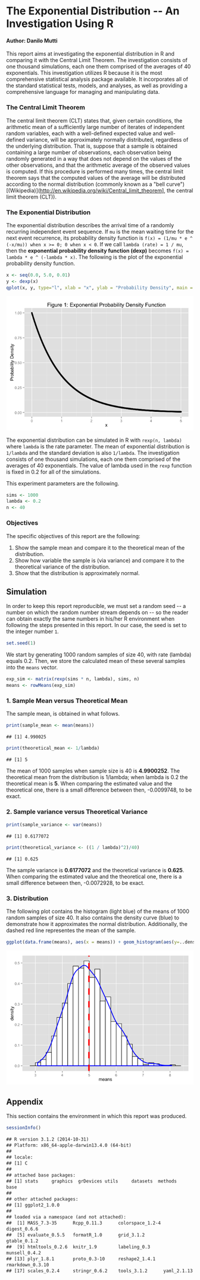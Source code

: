 <!-- https://class.coursera.org/statinference-012/human_grading/view/courses/973520/assessments/4/submissions -->
<!-- https://rstudio-pubs-static.s3.amazonaws.com/26693_e1151035722942b2813c0063c6b220ae.html -->
<!-- https://rpubs.com/abhiuee/53828 -->
# The Exponential Distribution -- An Investigation Using R
#### Author: Danilo Mutti



This report aims at investigating the exponential distribution  in R and comparing it with the Central Limit Theorem. The investigation consists of one thousand simulations, each one them comprised of the averages of 40 exponentials. This investigation utilizes R because it is the most comprehensive statistical analysis package available. It incorporates all of the standard statistical tests, models, and analyses, as well as providing a comprehensive language for managing and manipulating data.

### The Central Limit Theorem

The central limit theorem (CLT) states that, given certain conditions, the arithmetic mean of a sufficiently large number of iterates of independent random variables, each with a well-defined expected value and well-defined variance, will be approximately normally distributed, regardless of the underlying distribution. That is, suppose that a sample is obtained containing a large number of observations, each observation being randomly generated in a way that does not depend on the values of the other observations, and that the arithmetic average of the observed values is computed. If this procedure is performed many times, the central limit theorem says that the computed values of the average will be distributed according to the normal distribution (commonly known as a "bell curve") [(Wikipedia)](http://en.wikipedia.org/wiki/Central_limit_theorem], the central limit theorem (CLT)).

### The Exponential Distribution

The exponential distribution describes the arrival time of a randomly recurring independent event sequence. If `mu` is the mean waiting time for the next event recurrence, its probability density function is `f(x) = (1/mu * e ^ (-x/mu)) when x >= 0; 0 when x < 0`. If we call `lambda (rate) = 1 / mu`, then the **exponential probability density function (dexp)** becomes `f(x) = lambda * e ^ (-lambda * x)`. The following is the plot of the exponential probability density function.


```r
x <- seq(0.0, 5.0, 0.01)
y <- dexp(x)
qplot(x, y, type="l", xlab = "x", ylab = "Probability Density", main = "Figure 1: Exponential Probability Density Function")
```

![](course_project_a_figure/unnamed-chunk-2-1.png) 

The exponential distribution can be simulated in R with `rexp(n, lambda)` where `lambda` is the rate parameter. The mean of exponential distribution is `1/lambda` and the standard deviation is also `1/lambda`. The investigation consists of one thousand simulations, each one them comprised of the averages of 40 exponentials. The value of lambda used in the `rexp` function is fixed in 0.2 for all of the simulations.

This experiment parameters are the following.

```r
sims <- 1000
lambda <- 0.2
n <- 40
```

### Objectives

The specific objectives of this report are the following:

1. Show the sample mean and compare it to the theoretical mean of the distribution.
1. Show how variable the sample is (via variance) and compare it to the theoretical variance of the distribution.
1. Show that the distribution is approximately normal.

## Simulation

In order to keep this report reproducible, we must set a random seed -- a number on which the random number stream depends on -- so the reader can obtain exactly the same numbers in his/her R environment when following the steps presented in this report. In our case, the seed is set to the integer number `1`.


```r
set.seed(1)
```

We start by generating 1000 random samples of size 40, with rate (lambda) equals 0.2. Then, we store the calculated mean of these several samples into the `means` vector.


```r
exp_sim <- matrix(rexp(sims * n, lambda), sims, n)
means <- rowMeans(exp_sim)
```

### 1. Sample Mean versus Theoretical Mean

The sample mean, is obtained in what follows.


```r
print(sample_mean <- mean(means))
```

```
## [1] 4.990025
```

```r
print(theoretical_mean <- 1/lambda)
```

```
## [1] 5
```

The mean of 1000 samples when sample size is 40 is **4.9900252**. The theoretical mean from the distribution is 1/lambda; when lambda is 0.2 the theoretical mean is **5**. When comparing the estimated value and the theoretical one, there is a small difference between then, -0.0099748, to be exact.

### 2. Sample variance versus Theoretical Variance


```r
print(sample_variance <- var(means))
```

```
## [1] 0.6177072
```

```r
print(theoretical_variance <- ((1 / lambda)^2)/40)
```

```
## [1] 0.625
```

The sample variance is **0.6177072** and the theoretical variance is **0.625**. When comparing the estimated value and the theoretical one, there is a small difference between then, -0.0072928, to be exact.

### 3. Distribution

The following plot contains the histogram (light blue) of the means of 1000 random samples of size 40. It also contains the density curve (blue) to demonstrate how it approximates the normal distribution. Additionally, the dashed red line representes the mean of the sample.


```r
ggplot(data.frame(means), aes(x = means)) + geom_histogram(aes(y=..density..), colour = "black", fill = "white", binwidth = lambda) + geom_density(colour = "blue", size = 1) + geom_vline(aes(xintercept = sample_mean), linetype = "dashed", size = 2, colour = "red") + scale_x_continuous(breaks = c(1:10))
```

![](course_project_a_figure/unnamed-chunk-8-1.png) 

## Appendix

This section contains the environment in which this report was produced.


```r
sessionInfo()
```

```
## R version 3.1.2 (2014-10-31)
## Platform: x86_64-apple-darwin13.4.0 (64-bit)
## 
## locale:
## [1] C
## 
## attached base packages:
## [1] stats     graphics  grDevices utils     datasets  methods   base     
## 
## other attached packages:
## [1] ggplot2_1.0.0
## 
## loaded via a namespace (and not attached):
##  [1] MASS_7.3-35      Rcpp_0.11.3      colorspace_1.2-4 digest_0.6.6    
##  [5] evaluate_0.5.5   formatR_1.0      grid_3.1.2       gtable_0.1.2    
##  [9] htmltools_0.2.6  knitr_1.9        labeling_0.3     munsell_0.4.2   
## [13] plyr_1.8.1       proto_0.3-10     reshape2_1.4.1   rmarkdown_0.3.10
## [17] scales_0.2.4     stringr_0.6.2    tools_3.1.2      yaml_2.1.13
```
